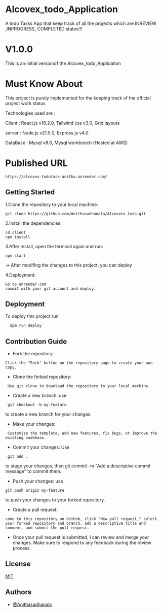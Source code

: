 
# Alcovex_todo_Application

A todo Tasks App that keep track of all the projects which are INREVIEW ,INPROGRESS, COMPLETED states!!!

# V1.0.0
This is an initial versionof the Alcovex_todo_Application

# Must Know About

This project is purely implemented for the keeping track of the official project work status

Technologies used are :

Client : React.js v18.2.0, Tailwind css v3.0, Grid layouts 

server : Node.js v21.5.0, Express.js v4.0

DataBase : Mysql v8.0, Mysql workbench (Hosted at AWS)

# Published URL

```
https://alcovex-todotask-anitha.onrender.com/

```




## Getting Started

1.Clone the repository to your local machine:

```git
git clone https://github.com/Anithasadhanala/Alcovecx_todo.git

```


2.Install the dependencies:

```git
cd client
npm install
```


3.After install, open the terminal again and run:

```git
npm start
```

-> After modifing the changes to this project, you can deploy

4.Deployment:

```chrome
Go to onrender.com
commit with your git account and deploy.
```



## Deployment

To deploy this project run

```bash
  npm run deploy
```


## Contribution Guide
- Fork the repository: 
```
Click the "Fork" button on the repository page to create your own copy.
```


- Clone the forked repository:
```
 Use git clone to download the repository to your local machine.
```
- Create a new branch: use
```
 git checkout -b my-feature
```
  to create a new branch for your changes.



- Make your changes:
```
 Customize the template, add new features, fix bugs, or improve the existing codebase.
```
- Commit your changes: Use
```
 git add . 
 ```
 to stage your changes, then git commit -m "Add a descriptive commit message" to commit them.



- Push your changes: use
``` 
git push origin my-feature 
```
to push your changes to your forked repository.

- Create a pull request:
``` 
come to this repository on GitHub, click "New pull request," select your forked repository and branch, add a descriptive title and comment, and submit the pull request.
```

- Once your pull request is submitted, I can review and merge your changes. Make sure to respond to any feedback during the review process.




## License

[MIT](https://choosealicense.com/licenses/mit/)





## Authors

- [@Anithasadhanala](https://github.com/Anithasadhanala)








